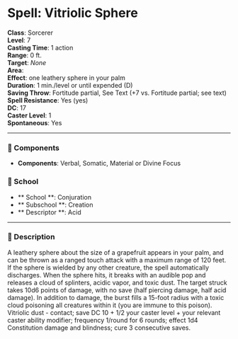 
# Spell: Vitriolic Sphere
**Class**: Sorcerer  
**Level**: 7  
**Casting Time**: 1 action  
**Range**: 0 ft.  
**Target**: _None_  
**Area**:   
**Effect**: one leathery sphere in your palm  
**Duration**: 1 min./level or until expended (D)  
**Saving Throw**: Fortitude partial, See Text (+7 vs. Fortitude partial; see text)  
**Spell Resistance**: Yes (yes)  
**DC**: 17  
**Caster Level**: 1  
**Spontaneous**: Yes

---

### 🔮 Components
- **Components**: Verbal, Somatic, Material or Divine Focus

### 🏫 School
- ** School **: Conjuration
- ** Subschool **: Creation
- ** Descriptor **: Acid
---

### 📜 Description
A leathery sphere about the size of a grapefruit appears in your palm, and can be thrown as a ranged touch attack with a maximum range of 120 feet. If the sphere is wielded by any other creature, the spell automatically discharges. When the sphere hits, it breaks with an audible pop and releases a cloud of splinters, acidic vapor, and toxic dust. The target struck takes 10d6 points of damage, with no save (half piercing damage, half acid damage). In addition to damage, the burst fills a 15-foot radius with a toxic cloud poisoning all creatures within it (you are immune to this poison). Vitriolic dust - contact; save DC 10 + 1/2 your caster level + your relevant caster ability modifier; frequency 1/round for 6 rounds; effect 1d4 Constitution damage and blindness; cure 3 consecutive saves.
